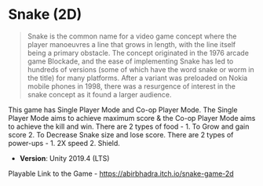 # Snake (2D)

> Snake is the common name for a video game concept where the player manoeuvres a line that grows in length, with the line itself being a primary obstacle. The concept originated in the 1976 arcade game Blockade, and the ease of implementing Snake has led to hundreds of versions (some of which have the word snake or worm in the title) for many platforms. After a variant was preloaded on Nokia mobile phones in 1998, there was a resurgence of interest in the snake concept as it found a larger audience.

This game has Single Player Mode and Co-op Player Mode.
The Single Player Mode aims to achieve maximum score & the Co-op Player Mode aims to achieve the kill and win.
There are 2 types of food - 1. To Grow and gain score
                            2. To Decrease Snake size and lose score.
There are 2 types of power-ups - 1. 2X speed
                                 2. Shield.
- **Version**: Unity 2019.4 (LTS)

Playable Link to the Game - https://abirbhadra.itch.io/snake-game-2d
